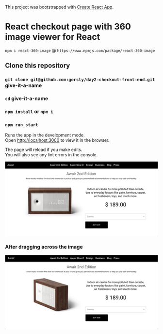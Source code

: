 This project was bootstrapped with [Create React App](https://github.com/facebook/create-react-app).

# React checkout page with 360 image viewer for React
`npm i react-360-image` @ `https://www.npmjs.com/package/react-360-image`

## Clone this repository

### `git clone git@github.com:gersly/day2-checkout-front-end.git` give-it-a-name
### `cd` give-it-a-name
### `npm install` or `npm i`
### `npm run start`



Runs the app in the development mode.<br />
Open [http://localhost:3000](http://localhost:3000) to view it in the browser.

The page will reload if you make edits.<br />
You will also see any lint errors in the console.

![](src/awair.png)

### After dragging across the image

![](src/awair2.png)
